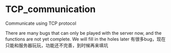 # TCP_communication
 Communicate using TCP protocol
 
 There are many bugs that can only be played with the server now, and the functions are not yet complete. We will fill in the holes later
 有很多bug，现在只能和服务器玩玩，功能还不完善，到时候再来填坑

